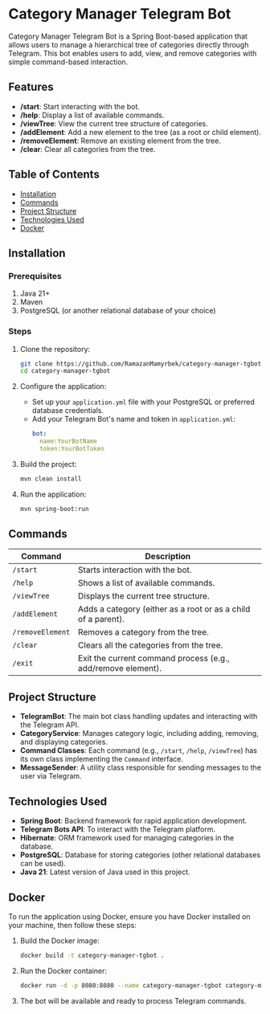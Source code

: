 # Category Manager Telegram Bot

Category Manager Telegram Bot is a Spring Boot-based application that allows users to manage a hierarchical tree of categories directly through Telegram. This bot enables users to add, view, and remove categories with simple command-based interaction.

## Features

- **/start**: Start interacting with the bot.
- **/help**: Display a list of available commands.
- **/viewTree**: View the current tree structure of categories.
- **/addElement**: Add a new element to the tree (as a root or child element).
- **/removeElement**: Remove an existing element from the tree.
- **/clear**: Clear all categories from the tree.

## Table of Contents
- [Installation](#installation)
- [Commands](#commands)
- [Project Structure](#project-structure)
- [Technologies Used](#technologies-used)
- [Docker](#docker)

## Installation

### Prerequisites
1. Java 21+
2. Maven
3. PostgreSQL (or another relational database of your choice)

### Steps
1. Clone the repository:
    ```bash
    git clone https://github.com/RamazanMamyrbek/category-manager-tgbot.git
    cd category-manager-tgbot
    ```

2. Configure the application:
    - Set up your `application.yml` file with your PostgreSQL or preferred database credentials.
    - Add your Telegram Bot's name and token in `application.yml`:
      ```yml
      bot:
        name:YourBotName
        token:YourBotToken
      ```

3. Build the project:
    ```bash
    mvn clean install
    ```

4. Run the application:
    ```bash
    mvn spring-boot:run
    ```

## Commands

| Command            | Description                                                 |
|--------------------|-------------------------------------------------------------|
| `/start`           | Starts interaction with the bot.                            |
| `/help`            | Shows a list of available commands.                         |
| `/viewTree`        | Displays the current tree structure.                        |
| `/addElement`      | Adds a category (either as a root or as a child of a parent).|
| `/removeElement`   | Removes a category from the tree.                           |
| `/clear`           | Clears all the categories from the tree.                    |
| `/exit`            | Exit the current command process (e.g., add/remove element).|

## Project Structure

- **TelegramBot**: The main bot class handling updates and interacting with the Telegram API.
- **CategoryService**: Manages category logic, including adding, removing, and displaying categories.
- **Command Classes**: Each command (e.g., `/start`, `/help`, `/viewTree`) has its own class implementing the `Command` interface.
- **MessageSender**: A utility class responsible for sending messages to the user via Telegram.

## Technologies Used

- **Spring Boot**: Backend framework for rapid application development.
- **Telegram Bots API**: To interact with the Telegram platform.
- **Hibernate**: ORM framework used for managing categories in the database.
- **PostgreSQL**: Database for storing categories (other relational databases can be used).
- **Java 21**: Latest version of Java used in this project.

## Docker

To run the application using Docker, ensure you have Docker installed on your machine, then follow these steps:

1. Build the Docker image:
    ```bash
    docker build -t category-manager-tgbot .
    ```

2. Run the Docker container:
    ```bash
    docker run -d -p 8080:8080 --name category-manager-tgbot category-manager-tgbot
    ```

3. The bot will be available and ready to process Telegram commands.
